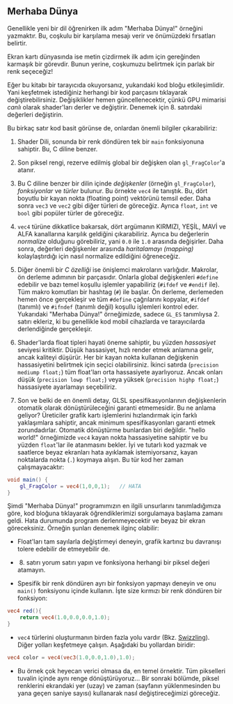## Merhaba Dünya

Genellikle yeni bir dil öğrenirken ilk adım "Merhaba Dünya!" örneğini yazmaktır. Bu, coşkulu bir karşılama mesajı verir ve önümüzdeki fırsatları belirtir.

Ekran kartı dünyasında ise metin çizdirmek ilk adım için gereğinden karmaşık bir görevdir. Bunun yerine, coşkumuzu belirtmek için parlak bir renk seçeceğiz!

<div class="codeAndCanvas" data="hello_world.frag"></div>

Eğer bu kitabı bir tarayıcıda okuyorsanız, yukarıdaki kod bloğu etkileşimlidir. Yani keşfetmek istediğiniz herhangi bir kod parçasını tıklayarak değiştirebilirsiniz. Değişiklikler hemen güncellenecektir, çünkü GPU mimarisi *canlı* olarak shader'ları derler ve değiştirir. Denemek için 8. satırdaki değerleri değiştirin.

Bu birkaç satır kod basit görünse de, onlardan önemli bilgiler çıkarabiliriz:

1. Shader Dili, sonunda bir renk döndüren tek bir `main` fonksiyonuna sahiptir. Bu, C diline benzer.

2. Son piksel rengi, rezerve edilmiş global bir değişken olan `gl_FragColor`'a atanır.

3. Bu C diline benzer bir dilin içinde *değişkenler* (örneğin `gl_FragColor`), *fonksiyonlar* ve *türler* bulunur. Bu örnekte `vec4` ile tanıştık. Bu, dört boyutlu bir kayan nokta (floating point) vektörünü temsil eder. Daha sonra `vec3` ve `vec2` gibi diğer türleri de göreceğiz. Ayrıca `float`, `int` ve `bool` gibi popüler türler de göreceğiz.

4. `vec4` türüne dikkatlice bakarsak, dört argümanın KIRMIZI, YEŞİL, MAVİ ve ALFA kanallarına karşılık geldiğini çıkarabiliriz. Ayrıca bu değerlerin *normalize* olduğunu görebiliriz, yani `0.0` ile `1.0` arasında değişirler. Daha sonra, değerleri değişkenler arasında *haritalamayı (mapping)* kolaylaştırdığı için nasıl normalize edildiğini öğreneceğiz.

5. Diğer önemli bir *C özelliği* ise önişlemci makroların varlığıdır. Makrolar, ön derleme adımının bir parçasıdır. Onlarla global değişkenleri `#define` edebilir ve bazı temel koşullu işlemler yapabiliriz (`#ifdef` ve `#endif` ile). Tüm makro komutları bir hashtag (`#`) ile başlar. Ön derleme, derlemeden hemen önce gerçekleşir ve tüm `#define` çağrılarını kopyalar, `#ifdef` (tanımlı) ve `#ifndef` (tanımlı değil) koşullu işlemleri kontrol eder. Yukarıdaki "Merhaba Dünya!" örneğimizde, sadece `GL_ES` tanımlıysa 2. satırı ekleriz, ki bu genellikle kod mobil cihazlarda ve tarayıcılarda derlendiğinde gerçekleşir.

6. Shader'larda float tipleri hayati öneme sahiptir, bu yüzden *hassasiyet* seviyesi kritiktir. Düşük hassasiyet, hızlı render etmek anlamına gelir, ancak kaliteyi düşürür. Her bir kayan nokta kullanan değişkenin hassasiyetini belirtmek için seçici olabilirsiniz. İkinci satırda (`precision mediump float;`) tüm float'ları orta hassasiyete ayarlıyoruz. Ancak onları düşük (`precision lowp float;`) veya yüksek (`precision highp float;`) hassasiyete ayarlamayı seçebiliriz.

7. Son ve belki de en önemli detay, GLSL spesifikasyonlarının değişkenlerin otomatik olarak dönüştürüleceğini garanti etmemesidir. Bu ne anlama geliyor? Üreticiler grafik kartı işlemlerini hızlandırmak için farklı yaklaşımlara sahiptir, ancak minimum spesifikasyonları garanti etmek zorundadırlar. Otomatik dönüştürme bunlardan biri değildir. "hello world!" örneğimizde `vec4` kayan nokta hassasiyetine sahiptir ve bu yüzden `float`'lar ile atanmasını bekler. İyi ve tutarlı kod yazmak ve saatlerce beyaz ekranları hata ayıklamak istemiyorsanız, kayan noktalarda nokta (`.`) koymaya alışın. Bu tür kod her zaman çalışmayacaktır:

```glsl
void main() {
    gl_FragColor = vec4(1,0,0,1);	// HATA
}
```

Şimdi "Merhaba Dünya!" programımızın en ilgili unsurlarını tanımladığımıza göre, kod bloğuna tıklayarak öğrendiklerimizi sorgulamaya başlama zamanı geldi. Hata durumunda program derlenmeyecektir ve beyaz bir ekran göreceksiniz. Örneğin şunları denemek ilginç olabilir:

* Float'ları tam sayılarla değiştirmeyi deneyin, grafik kartınız bu davranışı tolere edebilir de etmeyebilir de.

*  8. satırı yorum satırı yapın ve fonksiyona herhangi bir piksel değeri atamayın.

* Spesifik bir renk döndüren ayrı bir fonksiyon yapmayı deneyin ve onu `main()` fonksiyonu içinde kullanın. İşte size kırmızı bir renk döndüren bir fonksiyon:

```glsl
vec4 red(){
    return vec4(1.0,0.0,0.0,1.0);
}
```

* `vec4` türlerini oluşturmanın birden fazla yolu vardır (Bkz. [Swizzling](https://en.wikipedia.org/wiki/Swizzling_(computer_graphics))). Diğer yolları keşfetmeye çalışın. Aşağıdaki bu yollardan biridir:

```glsl
vec4 color = vec4(vec3(1.0,0.0,1.0),1.0);
```

* Bu örnek çok heyecan verici olmasa da, en temel örnektir. Tüm pikselleri tuvalin içinde aynı renge dönüştürüyoruz... Bir sonraki bölümde, piksel renklerini ekrandaki yer (uzay) ve zaman (sayfanın yüklenmesinden bu yana geçen saniye sayısı) kullanarak nasıl değiştireceğimizi göreceğiz.
